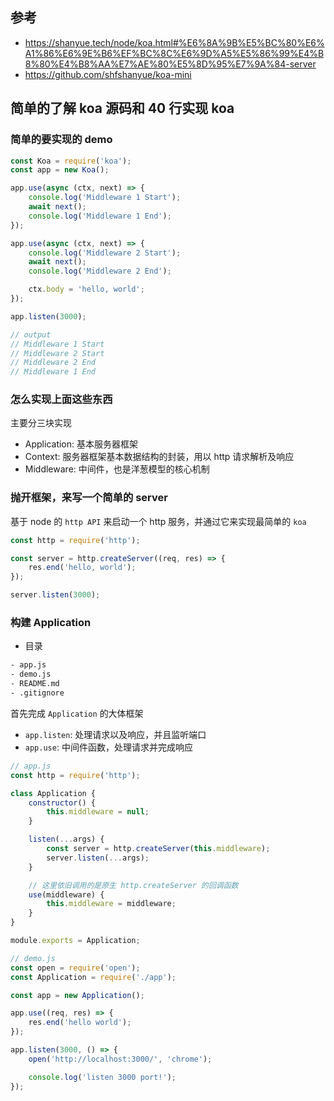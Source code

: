 ## 参考

-   https://shanyue.tech/node/koa.html#%E6%8A%9B%E5%BC%80%E6%A1%86%E6%9E%B6%EF%BC%8C%E6%9D%A5%E5%86%99%E4%B8%80%E4%B8%AA%E7%AE%80%E5%8D%95%E7%9A%84-server
-   https://github.com/shfshanyue/koa-mini

## 简单的了解 koa 源码和 40 行实现 koa

### 简单的要实现的 demo

```js
const Koa = require('koa');
const app = new Koa();

app.use(async (ctx, next) => {
    console.log('Middleware 1 Start');
    await next();
    console.log('Middleware 1 End');
});

app.use(async (ctx, next) => {
    console.log('Middleware 2 Start');
    await next();
    console.log('Middleware 2 End');

    ctx.body = 'hello, world';
});

app.listen(3000);

// output
// Middleware 1 Start
// Middleware 2 Start
// Middleware 2 End
// Middleware 1 End
```

### 怎么实现上面这些东西

主要分三块实现

-   Application: 基本服务器框架
-   Context: 服务器框架基本数据结构的封装，用以 http 请求解析及响应
-   Middleware: 中间件，也是洋葱模型的核心机制

### 抛开框架，来写一个简单的 server

基于 node 的 `http API` 来启动一个 http 服务，并通过它来实现最简单的 `koa`

```js
const http = require('http');

const server = http.createServer((req, res) => {
    res.end('hello, world');
});

server.listen(3000);
```

### 构建 Application

-   目录

```bash
- app.js
- demo.js
- README.md
- .gitignore
```

首先完成 `Application` 的大体框架

-   `app.listen`: 处理请求以及响应，并且监听端口
-   `app.use`: 中间件函数，处理请求并完成响应

```js
// app.js
const http = require('http');

class Application {
    constructor() {
        this.middleware = null;
    }

    listen(...args) {
        const server = http.createServer(this.middleware);
        server.listen(...args);
    }

    // 这里依旧调用的是原生 http.createServer 的回调函数
    use(middleware) {
        this.middleware = middleware;
    }
}

module.exports = Application;
```

```js
// demo.js
const open = require('open');
const Application = require('./app');

const app = new Application();

app.use((req, res) => {
    res.end('hello world');
});

app.listen(3000, () => {
    open('http://localhost:3000/', 'chrome');

    console.log('listen 3000 port!');
});
```
